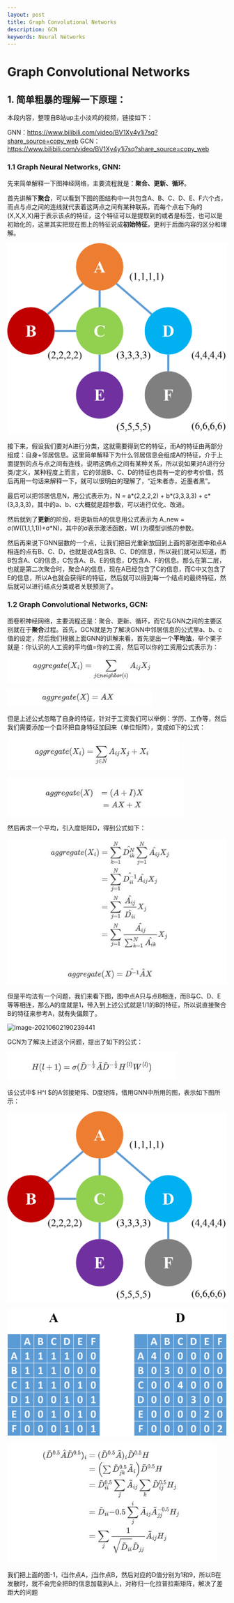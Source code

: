 ```yaml
---
layout: post
title: Graph Convolutional Networks
description: GCN
keywords: Neural Networks
---
```


# Graph Convolutional Networks

## 1. 简单粗暴的理解一下原理：

本段内容，整理自B站up主小淡鸡的视频，链接如下：

GNN：https://www.bilibili.com/video/BV1Xy4y1i7sq?share_source=copy_web
GCN：https://www.bilibili.com/video/BV1Xy4y1i7sq?share_source=copy_web

### 1.1 Graph Neural Networks, GNN:

先来简单解释一下图神经网络，主要流程就是：**聚合、更新、循环**。

首先讲解下**聚合**，可以看到下图的图结构中一共包含A、B、C、D、E、F六个点，而点与点之间的连线就代表着这两点之间有某种联系，而每个点右下角的(X,X,X,X)用于表示该点的特征，这个特征可以是提取到的或者是标签，也可以是初始化的，这里其实把现在图上的特征说成**初始特征**，更利于后面内容的区分和理解。

![image-20210602190239441](/assets/img/GNN_1.png)

接下来，假设我们要对A进行分类，这就需要得到它的特征，而A的特征由两部分组成：自身+邻居信息。这里简单解释下为什么邻居信息会组成A的特征，介于上面提到的点与点之间有连线，说明这俩点之间有某种关系，所以说如果对A进行分类/定义，某种程度上而言，它的邻居B、C、D的特征也具有一定的参考价值，然后再用一句话来解释一下，就可以很明白的理解了，“近朱者赤，近墨者黑”。

最后可以把邻居信息N，用公式表示为，N = a\*(2,2,2,2) + b\*(3,3,3,3) + c\*(3,3,3,3)，其中的a、b、c大概就是超参数，可以进行优化、改进。

然后就到了**更新**的阶段，将更新后A的信息用公式表示为 A_new =  σ(W((1,1,1,1))+σ*N)，其中的σ表示激活函数，W( )为模型训练的参数。

然后再来说下GNN层数的一个点，让我们把目光重新放回到上面的那张图中和点A相连的点有B、C、D，也就是说A包含B、C、D的信息，所以我们就可以知道，而B包含A、C的信息，C包含A、B、E的信息，D包含A、F的信息。那么在第二层，也就是第二次聚合时，聚合A的信息，现在A已经包含了C的信息，而C中又包含了E的信息，所以A也就会获得E的特征，然后就可以得到每一个结点的最终特征，然后就可以进行结点分类或者关联预测了。

### 1.2 Graph Convolutional Networks, GCN:

图卷积神经网络，主要流程还是：聚合、更新、循环，而它与GNN之间的主要区别就在于**聚合**过程。首先，GCN就是为了解决GNN中邻居信息的公式里a、b、c值的设定，然后我们根据上面GNN的讲解来看，首先提出一个**平均法**，举个栗子就是：你认识的人工资的平均值=你的工资，然后可以你的工资用公式表示为：

![image-20210602190239441](/assets/img/GCN_3.jpg) 

![image-20210602190239441](/assets/img/GCN_4.jpg) 

但是上述公式忽略了自身的特征，针对于工资我们可以举例：学历、工作等，然后我们需要添加一个自环把自身特征加回来（单位矩阵），变成如下的公式：

![image-20210602190239441](/assets/img/GCN_5.jpg) 

![image-20210602190239441](/assets/img/GCN_6.jpg) 

然后再求一个平均，引入度矩阵D，得到公式如下：

![image-20210602190239441](/assets/img/GCN_7.jpg) 

但是平均法有一个问题，我们来看下图，图中点A只与点B相连，而B与C、D、E等等相连，那么A的度就是1，带入到上述公式就是1/1的B的特征，所以说直接聚合B的特征来参考A，就有失偏颇了。

![image-20210602190239441](/assets/img/GNN_1.jpg) 

GCN为了解决上述这个问题，提出了如下的公式：

![image-20210602190239441](/assets/img/GCN_8.jpg) 

该公式中$ H^l $的A邻接矩阵、D度矩阵，借用GNN中所用的图，表示如下图所示：

![image-20210602190239441](/assets/img/GNN_1.png)

![image-20210602190239441](/assets/img/GCN_2.png)

![image-20210602190239441](/assets/img/GCN_9.jpg) 

我们把上面的图-1，i当作点A，j当作点B，然后对应的D值分别为1和9，所以B在发散时，就不会完全把B的信息加载到A上，对称归一化拉普拉斯矩阵，解决了差距大的问题
